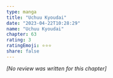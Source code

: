 ```yaml
---
type: manga
title: "Uchuu Kyoudai"
date: "2023-04-22T10:28:29"
name: "Uchuu Kyoudai"
chapter: 63
rating: 3
ratingEmoji: ⭐️⭐️⭐️
share: false
---
```


*[No review was written for this chapter]*
